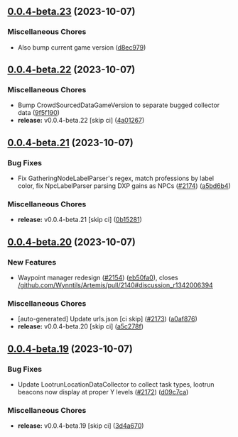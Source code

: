 ## [0.0.4-beta.23](https://github.com/Wynntils/Artemis/compare/v0.0.4-beta.22...v0.0.4-beta.23) (2023-10-07)


### Miscellaneous Chores

* Also bump current game version ([d8ec979](https://github.com/Wynntils/Artemis/commit/d8ec979182725d6f632e6e24bd7425d58d906665))

## [0.0.4-beta.22](https://github.com/Wynntils/Artemis/compare/v0.0.4-beta.21...v0.0.4-beta.22) (2023-10-07)


### Miscellaneous Chores

* Bump CrowdSourcedDataGameVersion to separate bugged collector data ([9f5f190](https://github.com/Wynntils/Artemis/commit/9f5f190c8b697d1d8332d547b346618a1a06476c))
* **release:** v0.0.4-beta.22 [skip ci] ([4a01267](https://github.com/Wynntils/Artemis/commit/4a0126759f87936ae97aac5ef7589956ffcb5919))

## [0.0.4-beta.21](https://github.com/Wynntils/Artemis/compare/v0.0.4-beta.20...v0.0.4-beta.21) (2023-10-07)


### Bug Fixes

* Fix GatheringNodeLabelParser's regex, match professions by label color, fix NpcLabelParser parsing DXP gains as NPCs ([#2174](https://github.com/Wynntils/Artemis/issues/2174)) ([a5bd6b4](https://github.com/Wynntils/Artemis/commit/a5bd6b454e209e4b362d4a0b2502570dcabfcc77))


### Miscellaneous Chores

* **release:** v0.0.4-beta.21 [skip ci] ([0b15281](https://github.com/Wynntils/Artemis/commit/0b152814ec594decacc85fd1b74e9dd07d5b9432))

## [0.0.4-beta.20](https://github.com/Wynntils/Artemis/compare/v0.0.4-beta.19...v0.0.4-beta.20) (2023-10-07)


### New Features

* Waypoint manager redesign ([#2154](https://github.com/Wynntils/Artemis/issues/2154)) ([eb50fa0](https://github.com/Wynntils/Artemis/commit/eb50fa00c35e59c72411bf9811553b6fac8e3dba)), closes [/github.com/Wynntils/Artemis/pull/2140#discussion_r1342006394](https://github.com/Wynntils//github.com/Wynntils/Artemis/pull/2140/issues/discussion_r1342006394)


### Miscellaneous Chores

* [auto-generated] Update urls.json [ci skip] ([#2173](https://github.com/Wynntils/Artemis/issues/2173)) ([a0af876](https://github.com/Wynntils/Artemis/commit/a0af876331e1cdc05f481b8364d6db34392ebd9f))
* **release:** v0.0.4-beta.20 [skip ci] ([a5c278f](https://github.com/Wynntils/Artemis/commit/a5c278f3e5c5988453aa463ef32b15fa549e1021))

## [0.0.4-beta.19](https://github.com/Wynntils/Artemis/compare/v0.0.4-beta.18...v0.0.4-beta.19) (2023-10-07)


### Bug Fixes

* Update LootrunLocationDataCollector to collect task types, lootrun beacons now display at proper Y levels ([#2172](https://github.com/Wynntils/Artemis/issues/2172)) ([d09c7ca](https://github.com/Wynntils/Artemis/commit/d09c7ca8ecf97626fa76a9de3c734204ae4e71e5))


### Miscellaneous Chores

* **release:** v0.0.4-beta.19 [skip ci] ([3d4a670](https://github.com/Wynntils/Artemis/commit/3d4a670a6fbfd64d151acd1f1a594a75a546e895))

